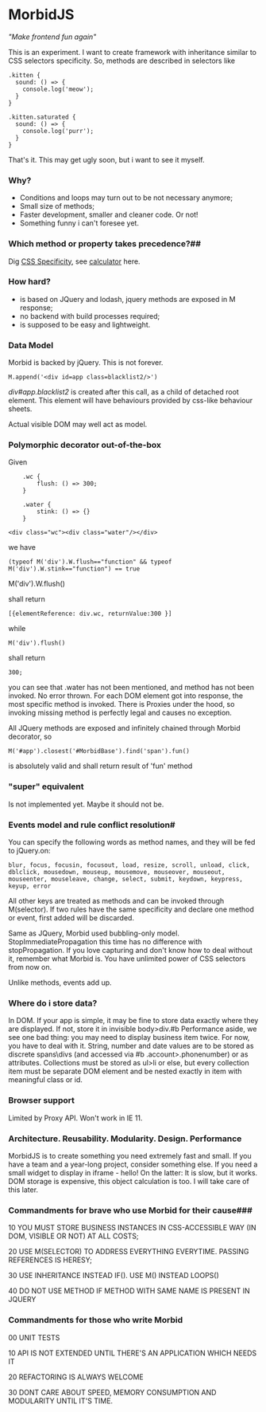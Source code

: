 # MorbidJS
*"Make frontend fun again"*

This is an experiment. I want to create framework with inheritance similar to CSS selectors specificity. So, methods are described in selectors like 

    .kitten {
      sound: () => {
        console.log('meow');
      }
    }

    .kitten.saturated {
      sound: () => {
        console.log('purr');
      }
    }

That's it. This may get ugly soon, but i want to see it myself.

### Why? #
- Conditions and loops may turn out to be not necessary anymore;
- Small size of methods;
- Faster development, smaller and cleaner code. Or not!
- Something funny i can't foresee yet.

### Which method or property takes precedence?##
Dig [CSS Specificity](https://developer.mozilla.org/en/docs/Web/CSS/Specificity), see [calculator](https://specificity.keegan.st/) here.

### How hard? #
- is based on JQuery and lodash, jquery methods are exposed in M response;
- no backend with build processes required;
- is supposed to be easy and lightweight.

### Data Model #
Morbid is backed by jQuery. This is not forever.

    M.append('<div id=app class=blacklist2/>')

*div#app.blacklist2* is created after this call, as a child of detached root element. This element will have behaviours provided by css-like behaviour sheets.

Actual visible DOM may well act as model.

### Polymorphic decorator out-of-the-box #
Given

        .wc {
            flush: () => 300;
        }
        
        .water {
            stink: () => {}
        }

    <div class="wc"><div class="water"/></div>

we have 

    (typeof M('div').W.flush=="function" && typeof M('div').W.stink=="function") == true

 M('div').W.flush()

shall return

    [{elementReference: div.wc, returnValue:300 }]

while 

    M('div').flush()

shall return 
        
    300;

you can see that .water has not been mentioned, and method has not been invoked. No error thrown. 
For each DOM element got into response, the most specific method is invoked.
There is Proxies under the hood, so invoking missing method is perfectly legal and causes no exception.

All JQuery methods are exposed and infinitely chained through Morbid decorator, so 
    
    M('#app').closest('#MorbidBase').find('span').fun()

is absolutely valid and shall return result of 'fun' method
 
### "super" equivalent #
Is not implemented yet. Maybe it should not be.

### Events model and  rule conflict resolution#
You can specify the following words as method names, and they will be fed to jQuery.on:

    blur, focus, focusin, focusout, load, resize, scroll, unload, click, dblclick, mousedown, mouseup, mousemove, mouseover, mouseout, mouseenter, mouseleave, change, select, submit, keydown, keypress, keyup, error

All other keys are treated as methods and can be invoked through M(selector).
If two rules have the same specificity and declare one method or event, first added will be discarded.

Same as JQuery, Morbid used bubbling-only model. StopImmediatePropagation this time has no difference with stopPropagation.
If you love capturing and don't know how to deal without it, remember what Morbid is. You have unlimited power of CSS selectors from now on. 

Unlike methods, events add up.

### Where do i store data? #
In DOM.
If your app is simple, it may be fine to store data exactly where they are displayed. If not, store it in invisible body>div.#b
Performance aside, we see one bad thing: you may need to display business item twice. For now, you have to deal with it.
String, number and date values are to be stored as discrete spans\divs (and accessed via #b .account>.phonenumber) or as attributes.
Collections must be stored as ul>li or else, but every collection item must be separate DOM element and be nested exactly in item with meaningful class or id.

### Browser support #
Limited by Proxy API. Won't work in IE 11.

### Architecture. Reusability. Modularity. Design. Performance ###
MorbidJS is to create something you need extremely fast and small. If you have a team and a year-long project, consider something else. If you need a small widget to display in iframe - hello!
On the latter: It is slow, but it works. DOM storage is expensive, this object calculation is too. I will take care of this later.

### Commandments for brave who use Morbid for their cause###
10 YOU MUST STORE BUSINESS INSTANCES IN CSS-ACCESSIBLE WAY (IN DOM, VISIBLE OR NOT) AT ALL COSTS;

20 USE M(SELECTOR) TO ADDRESS EVERYTHING EVERYTIME. PASSING REFERENCES IS HERESY;

30 USE INHERITANCE INSTEAD IF(). USE M() INSTEAD LOOPS() 

40 DO NOT USE METHOD IF METHOD WITH SAME NAME IS PRESENT IN JQUERY


### Commandments for those who write Morbid ###
00 UNIT TESTS

10 API IS NOT EXTENDED UNTIL THERE'S AN APPLICATION WHICH NEEDS IT

20 REFACTORING IS ALWAYS WELCOME

30 DONT CARE ABOUT SPEED, MEMORY CONSUMPTION AND MODULARITY UNTIL IT'S TIME.